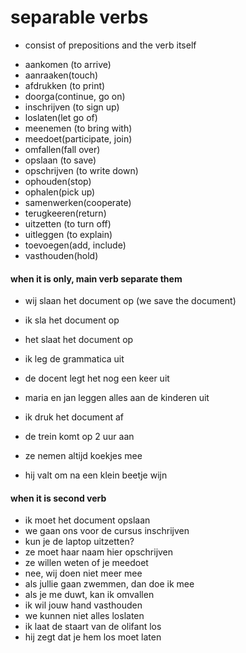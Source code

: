 # separable verbs

* consist of prepositions and the verb itself

- aankomen (to arrive)
- aanraaken(touch)
- afdrukken (to print)
- doorga(continue, go on)
- inschrijven (to sign up)
- loslaten(let go of)
- meenemen (to bring with)
- meedoet(participate, join)
- omfallen(fall over)
- opslaan (to save)
- opschrijven (to write down)
- ophouden(stop)
- ophalen(pick up)
- samenwerken(cooperate)
- terugkeeren(return)
- uitzetten (to turn off)
- uitleggen (to explain)
- toevoegen(add, include)
- vasthouden(hold)

#### when it is only, main verb separate them

- wij slaan het document op (we save the document)
- ik sla het document op
- het slaat het document op


- ik leg de grammatica uit
- de docent legt het nog een keer uit
- maria en jan leggen alles aan de kinderen uit

- ik druk het document af
- de trein komt op 2 uur aan
- ze nemen altijd koekjes mee
- hij valt om na een klein beetje wijn

#### when it is second verb

- ik moet het document opslaan
- we gaan ons voor de cursus inschrijven
- kun je de laptop uitzetten?
- ze moet haar naam hier opschrijven
- ze willen weten of je meedoet
- nee, wij doen niet meer mee
- als jullie gaan zwemmen, dan doe ik mee
- als je me duwt, kan ik omvallen
- ik wil jouw hand vasthouden
- we kunnen niet alles loslaten
- ik laat de staart van de olifant los
- hij zegt dat je hem los moet laten

